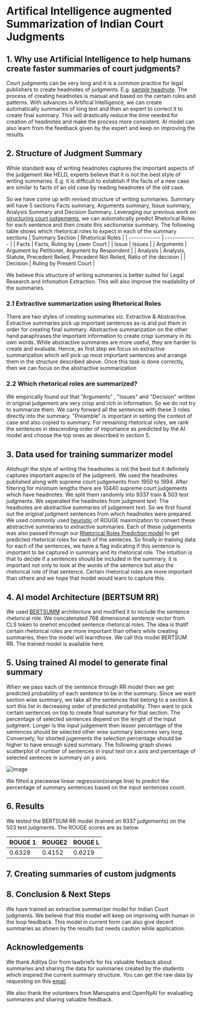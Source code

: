 # Artifical Intelligence augmented Summarization of Indian Court Judgments

## 1. Why use Artificial Intelligence to help humans create faster summaries of court judgments?
Court judgments can be very long and it is a common practice for legal publishers to create headnotes of judgments. E.g. [sample headnote](https://main.sci.gov.in/judgment/judis/5268.pdf).
The process of creating headnotes is  manual and based on the certain rules and patterns. With advances in Artifical Intelligence, we can create automatically summaries of long text and then an expert to correct it to create final summary. This will drastically reduce the time needed for creation of headnotes and make the process more consistent. AI model can also learn from the feedback given by the expert and keep on improving the results.

## 2. Structure of Judgment Summary
While standard way of writing headnotes captures the important aspects of the judgement like HELD, experts believe that it is not the best style of writing summaries. E.g. it is difficult to establish if the facts of a new case are similar to facts of an old case by reading headnotes of the old case.

So we have come up with revised structure of writing summaries. Summary will have 5 sections Facts summary, Arguments summary, Issue summary, Analysis Summary and Decision Summary. Leveraging our previous work on [structuring court judgements](https://github.com/Legal-NLP-EkStep/rhetorical-role-baseline), we can automatically predict Rhetorical Roles for each sentence and then create this sectionwise summary. The following table shows which rhetorical roles to expect in each of the summary sections
| Summary Section  | Rhetorical Roles |
| ------------- | ------------- |
| Facts  | Facts, Ruling by Lower Court  |
| Issue  | Issues  |
| Arguments  | Argument by Petitioner, Argument by Respondent  |
| Analysis  | Analysis, Statute, Precedent Relied, Precedent Not Relied, Ratio of the decision   |
| Decision  | Ruling by Present Court  |

We believe this structure of writing summaries is better suited for Legal Research and Infomation Extraction. This will also improve the readability of the summaries.
### 2.1 Extractive summarization using Rhetorical Roles
There are two styles of creating summaries viz. Extractive & Abstractive. Extractive summaries pick up important sentences as-is and put them in order for creating final summary. Abstractive summarization on the other hand paraphrases the important information to create crisp summary in its own words. While abstractive summaries are more useful, they are harder to create and evaluate. Hence, as first step we focus on extractive summarization which will pick up most important sentences and arrange them in the structure described above. Once this task is done correctly, then we can focus on the abstractive summarization
### 2.2 Which rhetorical roles are summarized?
We empirically found out that "Arguments" , "Issues" and "Decision" written in original judgement are very crisp and rich in information. So we do not try to summarize them. We carry forward all the sentences with these 3 roles directly into the summary. "Preamble" is important in setting the context of case and also copied to summary.  For remaining rhetorical roles, we rank the sentences in descending order of importance as predicted by the AI model and choose the top ones as described in section 5. 


## 3. Data used for training summarizer model
Altohugh the style of writing the headnotes is not the best but it definitely captures important aspects of the judgment. We used the headnotes published along with supreme court judgements from 1950 to 1994. After filtering for minimum lengths there are 10440 supreme court judgements which have headnotes. We split them randomly into 9337 train & 503 test judgments.  We seperated the headnotes from judgment text. The headnotes are  abstractive summaries of judgement text. So we first found out the original judgment sentences from which headnotes were prepared. We used commonly used [heuristic](https://transformersum.readthedocs.io/en/latest/extractive/convert-to-extractive.html) of ROUGE maximization to convert these abstractive summaries to extractive summaries.  Each of these judgements was also passed through our [Rhetorical Roles Prediction model](https://github.com/Legal-NLP-EkStep/rhetorical-role-baseline#6-training-baseline-model-on-train-data) to get predicted rhetorical roles for each of the senteces. So finally in training data for each of the sentences, we have a flag indicating if this sentence is important to be captured in summary and its rhetorical role.
The intuition is that to decide if a sentences should be included in the summary, it is important not only to look at the words of the sentence but also the rhetorical role of that sentence. Certain rhetorical roles are more important than others and we hope that model would learn to capture this. 

## 4. AI model Architecture (BERTSUM RR)
We used [BERTSUMM](https://arxiv.org/pdf/1908.08345.pdf) architecture and modified it to include the sentence rhetorical role. We concatenated 768
dimensional sentence vector from CLS token to onehot encoded sentence rhetorical roles. The idea is thatif certain rhetorical roles are more important than others while creating summaries, then the model will learnthose. We call this model BERTSUM RR. The trained model is available here.


## 5. Using trained AI model to generate final summary
When we pass each of the sentence through RR model then we get predicted probability of each sentence to be in the summary. Since we want section wise summary, we take all the sentences that belong to a section & sort this list in decreasing order of predicted probability. Then want to pick certain sentences on top to create final summary for that section. The percentage of selected sentences depend on the lenght of the input judgment. Longer is the input judgement then lesser percentage of the sentences should be selected other wise summary becomes very long. Conversely, for shorted jugements the selection percentage should be higher to have enough sized summary. The following graph shows scatterplot of number of sentences in input text on x axis and percentage of selected senteces in summary on y axis.

![image](https://user-images.githubusercontent.com/4078857/176412454-3fc44d4f-7c12-42fa-8282-99d4e4d46cf2.png)

We fitted a piecewise linear regression(orange line) to predict the percentage of summary sentences based on the input sentences count.

## 6. Results 
We tested the BERTSUM RR model (trained on 9337 judgements) on the 503 test judgments. The ROUGE scores are as below.

| ROUGE 1  | ROUGE2 | ROUGE L |
| ------------- | ------------- | ------------- |
|  0.6328 |	0.4152 |	0.6219 | 

## 7. Creating summaries of custom judgments

## 8. Conclusion & Next Steps
We have trained an extractive summarizer model for Indian Court judgments. We believe that this model will keep on improving with human in the loop feedback. This model in current form can also give decent summaries as shown by the results but needs caution while application.

## Acknowledgements
We thank Aditya Gor from lawbriefs for his valuable feeback about summaries and sharing the data for summaries created by the students which inspired the current summary structure. You can get the raw data by requesting on this [email](adityagor282@gmail.com).

We also thank the volunteers from Manupatra and OpenNyAI for evaluating summaries and sharing valuable feedback.
